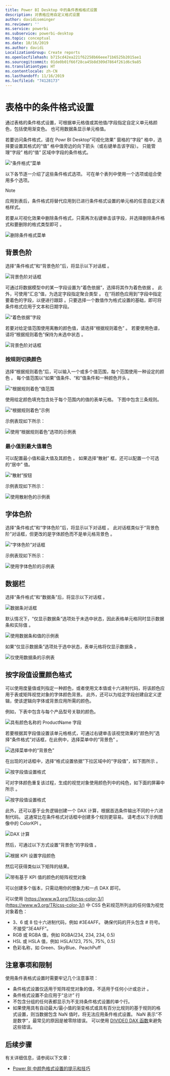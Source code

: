 ```yaml
---
title: Power BI Desktop 中的条件表格格式设置
description: 对表格应用自定义格式设置
author: davidiseminger
ms.reviewer: ''
ms.service: powerbi
ms.subservice: powerbi-desktop
ms.topic: conceptual
ms.date: 10/16/2019
ms.author: davidi
LocalizationGroup: Create reports
ms.openlocfilehash: b715cd42ea221f62258b66eee71b6525b2015ae1
ms.sourcegitcommit: 01de0b01f66f28ca45b8d309d7864f261d6c9a85
ms.translationtype: HT
ms.contentlocale: zh-CN
ms.lasthandoff: 11/16/2019
ms.locfileid: "74128173"
---
```

# <a name="conditional-formatting-in-tables"></a>表格中的条件格式设置 
通过表格的条件格式设置，可根据单元格值或其他值/字段指定自定义单元格颜色，包括使用渐变色。 也可用数据条显示单元格值。 

若要访问条件格式，请在 Powr BI Desktop“可视化效果”  窗格的“字段”  格中，选择要设置其格式的“值”  格中值旁边的向下箭头（或右键单击该字段）。 只能管理“字段”  格的“值”  区域中字段的条件格式。

![“条件格式”菜单](media/desktop-conditional-table-formatting/table-formatting-0-popup-menu.png)

以下各节逐一介绍了这些条件格式选项。 可在单个表列中使用一个选项或组合使用多个选项。

> [!NOTE]
> 应用到表后，条件格式将替代应用到已进行条件格式设置的单元格的任意自定义表格样式。

若要从可视化效果中删除条件格式，只需再次右键单击该字段，并选择删除条件格式和要删除的格式类型即可  。

![删除条件格式菜单](media/desktop-conditional-table-formatting/table-formatting-1-remove.png)

## <a name="background-color-scales"></a>背景色阶

选择“条件格式”和“背景色阶”后，将显示以下对话框   。

![背景色阶对话框](media/desktop-conditional-table-formatting/table-formatting-1-default-dialog.png)

可通过将数据模型中的某一字段设置为“着色依据”，选择将其作为着色依据  。 此外，可使用“汇总”值，为选定字段指定聚合类型  。 在“将颜色应用到”字段中指定要着色的字段，以便进行跟踪  。只要选择一个数值作为格式设置的基础，即可将条件格式应用于文本和日期字段。

![“着色依据”字段](media/desktop-conditional-table-formatting/table-formatting-1-apply-color-to.png)

若要对给定值范围使用离散的颜色值，请选择“根据规则着色”  。 若要使用色谱，请将“根据规则着色”保持为未选中状态  。 

![背景色阶对话框](media/desktop-conditional-table-formatting/table-formatting-1-color-by-rules-dialog.png)

### <a name="color-by-rules"></a>按规则切换颜色

选择“根据规则着色”后，可以输入一个或多个值范围，每个范围使用一种设定的颜色  。  每个值范围以“如果”值条件、“和”值条件和一种颜色开头   。

![“根据规则着色”值范围](media/desktop-conditional-table-formatting/table-formatting-1-color-by-rules-if-value.png)

使用给定颜色填充包含处于每个范围内的值的表单元格。 下图中包含三条规则。

![“根据规则着色”示例](media/desktop-conditional-table-formatting/table-formatting-1-color-by-rules.png)

示例表现如下所示：

![使用“根据规则着色”选项的示例表](media/desktop-conditional-table-formatting/table-formatting-1-color-by-rules-table.png)


### <a name="color-minimum-to-maximum"></a>最小值到最大值着色

可以配置最小值和最大值及其颜色   。 如果选择“散射”  框，还可以配置一个可选的“居中”  值。

![“散射”按钮](media/desktop-conditional-table-formatting/table-formatting-1-diverging.png)

示例表现如下所示：

![使用散射色的示例表](media/desktop-conditional-table-formatting/table-formatting-1-diverging-table.png)

## <a name="font-color-scales"></a>字体色阶

选择“条件格式”和“字体色阶”后，将显示以下对话框   。 此对话框类似于“背景色阶”对话框，但更改的是字体颜色而不是单元格背景色  。

![“字体色阶”对话框](media/desktop-conditional-table-formatting/table-formatting-2-diverging.png)

示例表现如下所示：

![使用字体色阶的示例表](media/desktop-conditional-table-formatting/table-formatting-2-table.png)

## <a name="data-bars"></a>数据栏

选择“条件格式”和“数据条”后，将显示以下对话框   。 

![数据条对话框](media/desktop-conditional-table-formatting/table-formatting-3-default.png)

默认情况下，“仅显示数据条”选项处于未选中状态，因此表格单元格同时显示数据条和实际值  。

![使用数据条和值的示例表](media/desktop-conditional-table-formatting/table-formatting-3-default-table.png)

如果“仅显示数据条”选项处于选中状态，表单元格将仅显示数据条  。

![仅使用数据条的示例表](media/desktop-conditional-table-formatting/table-formatting-3-default-table-bars.png)

## <a name="color-formatting-by-field-value"></a>按字段值设置颜色格式

可以使用度量值或列指定一种颜色，或者使用文本值或十六进制代码，将该颜色应用于表或矩阵视觉对象的字体颜色背景。 此外，还可以为给定字段创建自定义逻辑，使该逻辑向字体或背景应用所需的颜色。

例如，下表中包含与每个产品型号关联的颜色。 

![具有颜色名称的 ProductName 字段](media/desktop-conditional-table-formatting/conditional-table-formatting_01.png)

若要根据其字段值设置该单元格格式，可通过右键单击该视觉效果的“颜色列”选择“条件格式”对话框，在此例中，选择菜单中的“背景色”    。 

![选择菜单中的“背景色”](media/desktop-conditional-table-formatting/conditional-table-formatting_02.png)

在出现的对话框中，选择“格式设置依据”下拉区域中的“字段值”，如下图所示   。

![按字段值设置格式](media/desktop-conditional-table-formatting/conditional-table-formatting_03.png)

可对字体颜色重复该过程，生成的视觉对象使用颜色列中的纯色，如下面的屏幕中所示  。

![按字段值设置格式](media/desktop-conditional-table-formatting/conditional-table-formatting_04.png)

此外，还可以基于业务逻辑创建一个 DAX 计算，根据首选条件输出不同的十六进制代码。 这通常比在条件格式对话框中创建多个规则更容易。 请考虑以下示例图像中的 ColorKPI  。

![DAX 计算](media/desktop-conditional-table-formatting/conditional-table-formatting_05.png)

然后，可通过以下方式设置“背景色”的字段值  。

![根据 KPI 设置字段颜色](media/desktop-conditional-table-formatting/conditional-table-formatting_06.png)

然后可获得类似以下矩阵的结果。

![带有基于 KPI 值的颜色的矩阵视觉对象](media/desktop-conditional-table-formatting/conditional-table-formatting_07.png)

可以创建多个版本，只需动用你的想象力和一点 DAX 即可。

可以使用 [https://www.w3.org/TR/css-color-3/](https://www.w3.org/TR/css-color-3/) 中 CSS 色彩规范所列出的任何值为视觉对象着色：
* 3、6 或 8 位十六进制代码，例如 #3E4AFF。 确保代码的开头包含 # 符号。 不接受“3E4AFF”。 
* RGB 或 RGBA 值，例如 RGBA(234, 234, 234, 0.5)
* HSL 或 HSLA 值，例如 HSLA(123, 75%, 75%, 0.5)
* 色彩名称，如 Green、SkyBlue、PeachPuff 

## <a name="considerations-and-limitations"></a>注意事项和限制
使用条件表格式设置时需要牢记几个注意事项：

* 条件格式设置仅适用于矩阵视觉对象的值，不适用于任何小计或总计  。 
* 条件格式设置不会应用于“总计”  行
* 不包含分组的任何表都显示为不支持条件格式设置的单个行。
* 如果使用具有自动最大/最小值的渐变格式或具有百分比规则的基于规则的格式设置，则当数据包含 NaN 值时，将无法应用条件格式设置。 NaN 表示“不是数字”，最常见的原因是被零除错误。 可以使用 [DIVIDE() DAX 函数](https://docs.microsoft.com/dax/divide-function-dax)来避免这些错误。


## <a name="next-steps"></a>后续步骤
有关详细信息，请参阅以下文章：  

* [Power BI 中颜色格式设置的提示和技巧](visuals/service-tips-and-tricks-for-color-formatting.md)  

